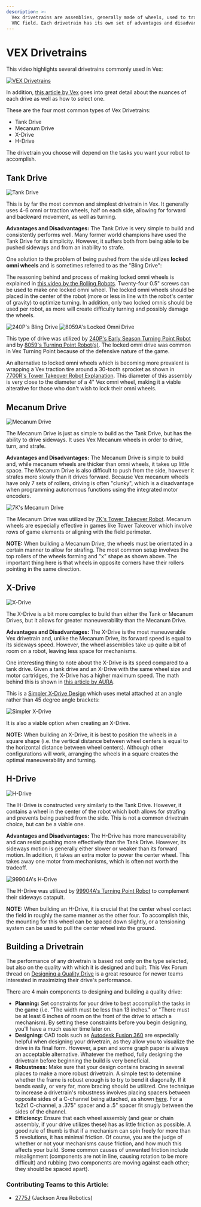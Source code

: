 ```yaml
---
description: >-
  Vex drivetrains are assemblies, generally made of wheels, used to traverse the
  VRC field. Each drivetrain has its own set of advantages and disadvantages.
---
```


# VEX Drivetrains

This video highlights several drivetrains commonly used in Vex:

[![VEX Drivetrains](http://img.youtube.com/vi/VfuA2EqaIso/0.jpg)](https://www.youtube.com/watch?v=VfuA2EqaIso)

In addition, [this article by Vex](https://kb.vex.com/hc/en-us/articles/360035952771-How-to-Select-a-Drivetrain) goes into great detail about the nuances of each drive as well as how to select one.

These are the four most common types of Vex Drivetrains:

* Tank Drive
* Mecanum Drive
* X-Drive
* H-Drive

The drivetrain you choose will depend on the tasks you want your robot to accomplish.

## Tank Drive

![Tank Drive](https://user-images.githubusercontent.com/65926085/83547350-b0360980-a4c7-11ea-8a5b-f30013d2cb0f.png)

This is by far the most common and simplest drivetrain in Vex. It generally uses 4-6 omni or traction wheels, half on each side, allowing for forward and backward movement, as well as turning.

**Advantages and Disadvantages:** The Tank Drive is very simple to build and consistently performs well. Many former world champions have used the Tank Drive for its simplicity. However, it suffers both from being able to be pushed sideways and from an inability to strafe.

One solution to the problem of being pushed from the side utilizes **locked omni wheels** and is sometimes referred to as the "Bling Drive":

The reasoning behind and process of making locked omni wheels is explained in [this video by the Rolling Robots](https://www.youtube.com/watch?v=cKM5kPYdWVU). Twenty-four 0.5" screws can be used to make one locked omni wheel. The locked omni wheels should be placed in the center of the robot \(more or less in line with the robot's center of gravity\) to optimize turning. In addition, only two locked omnis should be used per robot, as more will create difficulty turning and possibly damage the wheels.

![240P&apos;s Bling Drive](https://user-images.githubusercontent.com/65926085/83548634-add4af00-a4c9-11ea-9cc3-8978cab7d53a.png) ![8059A&apos;s Locked Omni Drive](https://user-images.githubusercontent.com/65926085/83548438-60f0d880-a4c9-11ea-8bf0-a045e34b387f.png)

This type of drive was utilized by [240P's Early Season Turning Point Robot](https://www.youtube.com/watch?v=06cEBmGx7Fo) and by [8059's Turning Point Robot\(s\)](https://www.youtube.com/watch?v=NX6mLf8iO34). The locked omni drive was common in Vex Turning Point because of the defensive nature of the game.

An alternative to locked omni wheels which is becoming more prevalent is wrapping a Vex traction tire around a 30-tooth sprocket as shown in [7700R's Tower Takeover Robot Explanation](https://youtu.be/1mLc1jOCxck?t=324). This diameter of this assembly is very close to the diameter of a 4" Vex omni wheel, making it a viable alterative for those who don't wish to lock their omni wheels.

## Mecanum Drive

![Mecanum Drive](https://user-images.githubusercontent.com/65926085/83550465-8206f880-a4cc-11ea-87b7-bb26af8c5626.png)

The Mecanum Drive is just as simple to build as the Tank Drive, but has the ability to drive sideways. It uses Vex Mecanum wheels in order to drive, turn, and strafe.

**Advantages and Disadvantages:** The Mecanum Drive is simple to build and, while mecanum wheels are thicker than omni wheels, it takes up little space. The Mecanum Drive is also difficult to push from the side, however it strafes more slowly than it drives forward. Because Vex mecanum wheels have only 7 sets of rollers, driving is often "clunky", which is a disadvantage when programming autonomous functions using the integrated motor encoders.

![7K&apos;s Mecanum Drive](https://user-images.githubusercontent.com/65926085/83552256-14100080-a4cf-11ea-8362-56dd9513c343.png)

The Mecanum Drive was utilized by [7K's Tower Takeover Robot](https://www.youtube.com/watch?v=vGkMw4Nx-Ks). Mecanum wheels are especially effective in games like Tower Takeover which involve rows of game elements or aligning with the field perimeter.

**NOTE:** When building a Mecanum Drive, the wheels must be orientated in a certain manner to allow for strafing. The most common setup involves the top rollers of the wheels forming and "x" shape as shown above. The important thing here is that wheels in opposite corners have their rollers pointing in the same direction.

## X-Drive

![X-Drive](https://user-images.githubusercontent.com/65926085/83556810-2a6d8a80-a4d6-11ea-9a5f-f44a0f9f7698.png)

The X-Drive is a bit more complex to build than either the Tank or Mecanum Drives, but it allows for greater maneuverability than the Mecanum Drive.

**Advantages and Disadvantages:** The X-Drive is the most maneuverable Vex drivetrain and, unlike the Mecanum Drive, its forward speed is equal to its sideways speed. However, the wheel assemblies take up quite a bit of room on a robot, leaving less space for mechanisms.

One interesting thing to note about the X-Drive is its speed compared to a tank drive. Given a tank drive and an X-Drive with the same wheel size and motor cartridges, the X-Drive has a higher maximum speed. The math behind this is shown in [this article by AURA](https://aura.org.nz/why-is-x-drive-faster/).

This is a [Simpler X-Drive Design](https://www.vexforum.com/t/simpler-x-drive-design/80770) which uses metal attached at an angle rather than 45 degree angle brackets:

![Simpler X-Drive](https://user-images.githubusercontent.com/65926085/83553426-cd230a80-a4d0-11ea-8731-be887931df6d.png)

It is also a viable option when creating an X-Drive.

**NOTE:** When building an X-Drive, it is best to position the wheels in a square shape \(i.e. the vertical distance between wheel centers is equal to the horizontal distance between wheel centers\). Although other configurations will work, arranging the wheels in a square creates the optimal maneuverability and turning.

## H-Drive

![H-Drive](https://user-images.githubusercontent.com/65926085/83558236-5558de00-a4d8-11ea-9052-47b3f9ea525f.png)

The H-Drive is constructed very similarly to the Tank Drive. However, it contains a wheel in the center of the robot which both allows for strafing and prevents being pushed from the side. This is not a common drivetrain choice, but can be a viable one.

**Advantages and Disadvantages:** The H-Drive has more maneuverability and can resist pushing more effectively than the Tank Drive. However, its sideways motion is generally either slower or weaker than its forward motion. In addition, it takes an extra motor to power the center wheel. This takes away one motor from mechanisms, which is often not worth the tradeoff.

![99904A&apos;s H-Drive](https://user-images.githubusercontent.com/65926085/83677779-450d3580-a5a2-11ea-9238-1f288bbdf526.png)

The H-Drive was utilized by [99904A's Turning Point Robot](https://www.youtube.com/watch?v=MLQynFXRzZI) to complement their sideways catapult.

**NOTE:** When building an H-Drive, it is crucial that the center wheel contact the field in roughly the same manner as the other four. To accomplish this, the mounting for this wheel can be spaced down slightly, or a tensioning system can be used to pull the center wheel into the ground.

## Building a Drivetrain

The performance of any drivetrain is based not only on the type selected, but also on the quality with which it is designed and built. This Vex Forum thread on [Designing a Quality Drive](https://www.vexforum.com/t/designing-a-quality-drive/81850) is a great resource for newer teams interested in maximizing their drive's performance.

There are 4 main components to designing and building a quality drive:

* **Planning:** Set constraints for your drive to best accomplish the tasks in the game \(i.e. "The width must be less than 13 inches." or "There must be at least 6 inches of room on the front of the drive to attach a mechanism\). By setting these constraints before you begin designing, you'll have a much easier time later on. 
* **Designing:** CAD tools such as [Autodesk Fusion 360](https://www.autodesk.com/products/fusion-360/students-teachers-educators) are especially helpful when designing your drivetrain, as they allow you to visualize the drive in its final form. However, a pen and some graph paper is always an acceptable alternative. Whatever the method, fully designing the drivetrain before beginning the build is very beneficial.
* **Robustness:** Make sure that your design contains bracing in several places to make a more robust drivetrain. A simple test to determine whether the frame is robust enough is to try to bend it diagonally. If it bends easily, or very far, more bracing should be utilized. One technique to increase a drivetrain's robustness involves placing spacers between opposite sides of a C-channel being attached, as shown [here](https://www.vexforum.com/uploads/default/original/3X/7/6/76ca8cbde060b57aa60ade37a45e920d7cbdaada.png). For a 1x2x1 C-channel, a .375" spacer and a .5" spacer fit snugly between the sides of the channel.
* **Efficiency:** Ensure that each wheel assembly \(and gear or chain assembly, if your drive utilizes these\) has as little friction as possible. A good rule of thumb is that if a mechanism can spin freely for more than 5 revolutions, it has minimal friction. Of course, you are the judge of whether or not your mechanisms cause friction, and how much this affects your build. Some common causes of unwanted friction include misalignment \(components are not in line, causing rotation to be more difficult\) and rubbing \(two components are moving against each other; they should be spaced apart\).

### Contributing Teams to this Article:

* [2775J](https://www.youtube.com/channel/UCxpfFq6ShDvgmU9P4y6rc_Q?view_as=subscriber) \(Jackson Area Robotics\)


